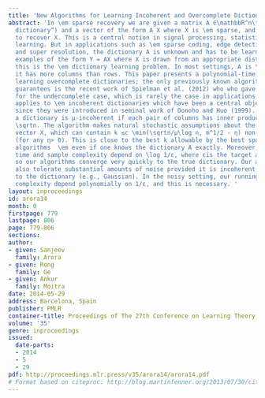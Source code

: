 ```yaml
---
title: 'New Algorithms for Learning Incoherent and Overcomplete Dictionaries '
abstract: 'In \em sparse recovery we are given a matrix A ∈\mathbbR^n\times m (“the
  dictionary”) and a vector of the form A X where X is \em sparse, and the goal is
  to recover X. This is a central notion in signal processing, statistics and machine
  learning. But in applications such as \em sparse coding, edge detection, compression
  and super resolution, the dictionary A is unknown and has to be learned from random
  examples of the form Y = AX where X is drawn from an appropriate distribution —
  this is the \em dictionary learning problem. In most settings, A is \em overcomplete:
  it has more columns than rows. This paper presents a polynomial-time algorithm for
  learning overcomplete dictionaries; the only previously known algorithm with provable
  guarantees is the recent work of Spielman et al. (2012) who who gave an algorithm
  for the undercomplete case, which is rarely the case in applications. Our algorithm
  applies to \em incoherent dictionaries which have been a central object of study
  since they were introduced in seminal work of Donoho and Huo (1999). In particular,
  a dictionary is μ-incoherent if each pair of columns has inner product at most μ/
  \sqrtn. The algorithm makes natural stochastic assumptions about the unknown sparse
  vector X, which can contain k ≤c \min(\sqrtn/μ\log n, m^1/2 - η) non-zero entries
  (for any η> 0). This is close to the best k allowable by the best sparse recovery
  algorithms  \em even if one knows the dictionary A exactly. Moreover, both the running
  time and sample complexity depend on \log 1/ε, where εis the target accuracy, and
  so our algorithms converge very quickly to the true dictionary. Our algorithm can
  also tolerate substantial amounts of noise provided it is incoherent with respect
  to the dictionary (e.g., Gaussian). In the noisy setting, our running time and sample
  complexity depend polynomially on 1/ε, and this is necessary. '
layout: inproceedings
id: arora14
month: 0
firstpage: 779
lastpage: 806
page: 779-806
sections: 
author:
- given: Sanjeev
  family: Arora
- given: Rong
  family: Ge
- given: Ankur
  family: Moitra
date: 2014-05-29
address: Barcelona, Spain
publisher: PMLR
container-title: Proceedings of The 27th Conference on Learning Theory
volume: '35'
genre: inproceedings
issued:
  date-parts:
  - 2014
  - 5
  - 29
pdf: http://proceedings.mlr.press/v35/arora14/arora14.pdf
# Format based on citeproc: http://blog.martinfenner.org/2013/07/30/citeproc-yaml-for-bibliographies/
---
```


